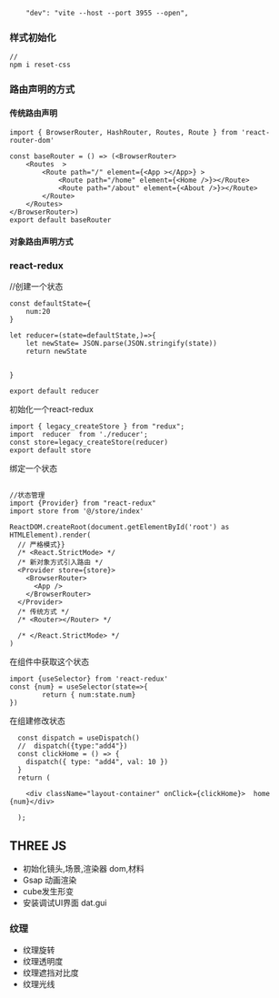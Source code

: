 <!--
 * @Author: Gavin 850680822@qq.com
 * @Date: 2022-11-25 14:13:59
 * @LastEditors: “Gavin” “850680822@qq.com”
 * @LastEditTime: 2022-12-14 11:20:15
 * @FilePath: \workspace\three-admin-react\README.md
 * @Description: 这是默认设置,请设置`customMade`, 打开koroFileHeader查看配置 进行设置: https://github.com/OBKoro1/koro1FileHeader/wiki/%E9%85%8D%E7%BD%AE
-->
```
    "dev": "vite --host --port 3955 --open",
```
### 样式初始化
```
//
npm i reset-css
```


### 路由声明的方式

#### 传统路由声明
```
import { BrowserRouter, HashRouter, Routes, Route } from 'react-router-dom'

const baseRouter = () => (<BrowserRouter>
    <Routes  >
        <Route path="/" element={<App ></App>} >
            <Route path="/home" element={<Home />}></Route>
            <Route path="/about" element={<About />}></Route>
        </Route>
    </Routes>
</BrowserRouter>)
export default baseRouter
```

#### 对象路由声明方式


### react-redux 

//创建一个状态
```
const defaultState={
    num:20
}

let reducer=(state=defaultState,)=>{
    let newState= JSON.parse(JSON.stringify(state))
    return newState


}

export default reducer
```
初始化一个react-redux
```
import { legacy_createStore } from "redux";
import  reducer  from './reducer';
const store=legacy_createStore(reducer)
export default store
```
绑定一个状态
```

//状态管理
import {Provider} from "react-redux"
import store from '@/store/index'

ReactDOM.createRoot(document.getElementById('root') as HTMLElement).render(
  // 严格模式}}
  /* <React.StrictMode> */
  /* 新对象方式引入路由 */
  <Provider store={store}>
    <BrowserRouter>
      <App />
    </BrowserRouter>
  </Provider>
  /* 传统方式 */
  /* <Router></Router> */

  /* </React.StrictMode> */
)
```
在组件中获取这个状态

```
import {useSelector} from 'react-redux'
const {num} = useSelector(state=>{
        return { num:state.num}
})
```

在组建修改状态

```
  const dispatch = useDispatch()
  //  dispatch({type:"add4"})
  const clickHome = () => {
    dispatch({ type: "add4", val: 10 })
  }
  return (

    <div className="layout-container" onClick={clickHome}>  home  {num}</div>

  );
```

## THREE JS
* 初始化镜头,场景,渲染器 dom,材料
* Gsap 动画渲染
* cube发生形变
* 安装调试UI界面 dat.gui


### 纹理
* 纹理旋转
* 纹理透明度
* 纹理遮挡对比度
* 纹理光线